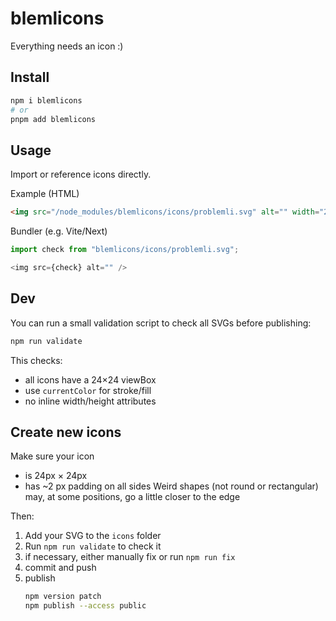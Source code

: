 # blemlicons
Everything needs an icon :)

## Install
```bash
npm i blemlicons
# or
pnpm add blemlicons
```


## Usage

Import or reference icons directly.

Example (HTML)
```html
<img src="/node_modules/blemlicons/icons/problemli.svg" alt="" width="24" height="24" />
```

Bundler (e.g. Vite/Next)
```js
import check from "blemlicons/icons/problemli.svg";

<img src={check} alt="" />
```


## Dev

You can run a small validation script to check all SVGs before publishing:

```bash
npm run validate
```

This checks:
- all icons have a 24×24 viewBox
- use `currentColor` for stroke/fill
- no inline width/height attributes

## Create new icons
Make sure your icon
- is 24px × 24px 
- has ~2 px padding on all sides 
  Weird shapes (not round or rectangular) may, at some positions, go a little closer to the edge

Then:
1. Add your SVG to the `icons` folder
2. Run `npm run validate` to check it
3. if necessary, either manually fix or run `npm run fix`
4. commit and push
5. publish
    ```bash
    npm version patch
    npm publish --access public
    ```
